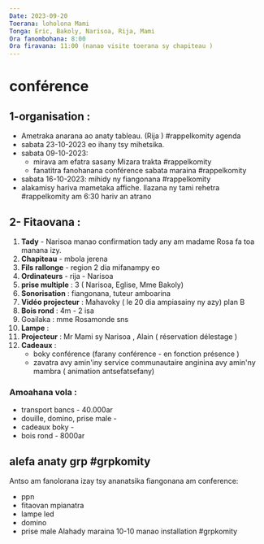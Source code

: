```yaml
---
Date: 2023-09-20
Toerana: loholona Mami
Tonga: Eric, Bakoly, Narisoa, Rija, Mami
Ora fanombohana: 8:00
Ora firavana: 11:00 (nanao visite toerana sy chapiteau )
---
```

# conférence

## 1-organisation : 
- Ametraka anarana ao anaty tableau. (Rija )
#rappelkomity agenda
- sabata 23-10-2023 eo ihany tsy mihetsika. 
- sabata 09-10-2023: 
	- mirava am efatra sasany Mizara trakta #rappelkomity 
	- fanatitra fanohanana conférence sabata maraina #rappelkomity 
- sabata 16-10-2023: mihidy ny fiangonana #rappelkomity 
- alakamisy hariva mametaka affiche. Ilazana ny tami rehetra #rappelkomity am 6:30 hariv an atrano


## 2- Fitaovana : 

1. **Tady** - Narisoa manao confirmation tady any am madame Rosa fa toa manana izy. 
2. **Chapiteau** - mbola jerena 
3. **Fils rallonge** - region 2 dia mifanampy eo 
4. **Ordinateurs** - rija - Narisoa
5. **prise multiple** : 3 ( Narisoa, Eglise, Mme Bakoly)
6. **Sonorisation** : fiangonana, tuteur amboarina 
7. **Vidéo projecteur** : Mahavoky ( le 20 dia ampiasainy ny azy) plan B 
8. **Bois rond** : 4m - 2 isa
9. Goailaka :  mme Rosamonde sns 
10. **Lampe** : 
11. **Projecteur** : Mr Mami sy Narisoa , Alain ( réservation délestage )
12. **Cadeaux** : 
	- boky conférence (farany conférence - en fonction présence )
	- zavatra avy amin'iny service communautaire anginina avy amin'ny mambra ( animation antsefatsefany)

### Amoahana vola :
- transport bancs - 40.000ar 
- douille, domino, prise male - 
- cadeaux boky -
- bois rond - 8000ar 

## alefa anaty grp #grpkomity
Antso am fanolorana izay tsy ananatsika fiangonana am conference: 
- ppn
- fitaovan mpianatra 
- lampe led
- domino
- prise male
Alahady maraina 10-10 manao installation #grpkomity 


